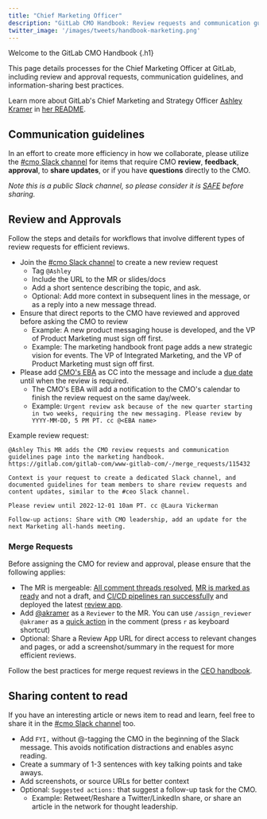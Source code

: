 ```yaml
---
title: "Chief Marketing Officer"
description: "GitLab CMO Handbook: Review requests and communication guidelines"
twitter_image: '/images/tweets/handbook-marketing.png'
---
```


<i class="fas fa-bullhorn fa-fw color-orange font-awesome"></i> Welcome to the GitLab CMO Handbook
{.h1}

This page details processes for the Chief Marketing Officer at GitLab, including review and approval requests, communication guidelines, and information-sharing best practices.

Learn more about GitLab's Chief Marketing and Strategy Officer [Ashley Kramer](/handbook/company/team/#akramer) in [her README](/handbook/marketing/readmes/ashley-kramer/).

## Communication guidelines

In an effort to create more efficiency in how we collaborate, please utilize the [#cmo Slack channel](https://gitlab.slack.com/archives/C04C38T1KQV) for items that require CMO **review**, **feedback**, **approval**, to **share updates**, or if you have **questions** directly to the CMO.

*Note this is a public Slack channel, so please consider it is [SAFE](/handbook/legal/safe-framework/) before sharing.*

## Review and Approvals

Follow the steps and details for workflows that involve different types of review requests for efficient reviews.

- Join the [#cmo Slack channel](https://gitlab.slack.com/archives/C04C38T1KQV) to create a new review request
  - Tag `@Ashley`
  - Include the URL to the MR or slides/docs
  - Add a short sentence describing the topic, and ask.
  - Optional: Add more context in subsequent lines in the message, or as a reply into a new message thread.
- Ensure that direct reports to the CMO have reviewed and approved before asking the CMO to review
  - Example: A new product messaging house is developed, and the VP of Product Marketing must sign off first.
  - Example: The marketing handbook front page adds a new strategic vision for events. The VP of Integrated Marketing, and the VP of Product Marketing must sign off first.
- Please add [CMO's EBA](/handbook/eba/) as CC into the message and include a [due date](/handbook/communication/#communicating-dates-and-time) until when the review is required.
  - The CMO's EBA will add a notification to the CMO's calendar to finish the review request on the same day/week.
  - Example: `Urgent review ask because of the new quarter starting in two weeks, requiring the new messaging. Please review by YYYY-MM-DD, 5 PM PT. cc @<EBA name>`

Example review request:

```text
@Ashley This MR adds the CMO review requests and communication guidelines page into the marketing handbook. https://gitlab.com/gitlab-com/www-gitlab-com/-/merge_requests/115432

Context is your request to create a dedicated Slack channel, and documented guidelines for team members to share review requests and content updates, similar to the #ceo Slack channel.

Please review until 2022-12-01 10am PT. cc @Laura Vickerman

Follow-up actions: Share with CMO leadership, add an update for the next Marketing all-hands meeting.
```

### Merge Requests

Before assigning the CMO for review and approval, please ensure that the following applies:

- The MR is mergeable: [All comment threads resolved](https://docs.gitlab.com/ee/user/discussions/#resolve-a-thread), [MR is marked as ready](https://docs.gitlab.com/ee/user/project/merge_requests/drafts.html#mark-merge-requests-as-ready) and not a draft, and [CI/CD pipelines ran successfully](https://docs.gitlab.com/ee/user/project/merge_requests/widgets.html#pipeline-information) and deployed the latest [review app](https://docs.gitlab.com/ee/ci/review_apps/).
- Add [@akramer](https://gitlab.com/akramer) as a `Reviewer` to the MR. You can use `/assign_reviewer @akramer` as a [quick action](https://docs.gitlab.com/ee/user/project/quick_actions.html) in the comment (press `r` as keyboard shortcut)
- Optional: Share a Review App URL for direct access to relevant changes and pages, or add a screenshot/summary in the request for more efficient reviews.

Follow the best practices for merge request reviews in the [CEO handbook](/handbook/ceo/#communicating-merge-requests).

## Sharing content to read

If you have an interesting article or news item to read and learn, feel free to share it in the [#cmo Slack channel](https://gitlab.slack.com/archives/C04C38T1KQV) too.

- Add `FYI,` without @-tagging the CMO in the beginning of the Slack message. This avoids notification distractions and enables async reading.
- Create a summary of 1-3 sentences with key talking points and take aways.
- Add screenshots, or source URLs for better context
- Optional: `Suggested actions:` that suggest a follow-up task for the CMO.
  - Example: Retweet/Reshare a Twitter/LinkedIn share, or share an article in the network for thought leadership.
